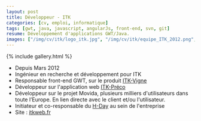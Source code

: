 ```yaml
---
layout: post
title: Développeur - ITK
categories: [cv, emploi, informatique]
tags: [gwt, java, javascript, angularJs, front-end, svn, git]
resume: Développement d'applications GWT/Java.
images: ["/img/cv/itk/logo_itk.jpg", "/img/cv/itk/equipe_ITK_2012.png", "/img/cv/itk/ecrans_itkvigne_1.png", "/img/cv/itk/ecrans_itkvigne_2.png", "/img/cv/itk/Impression-écran-préco-1.png", "/img/cv/itk/Impression-écran-préco-4.png"]
---
```

{% include gallery.html %}

* Depuis Mars 2012 
* Ingénieur en recherche et développement pour ITK
* Responsable front-end GWT, sur le produit <a href="http://itkweb.com/produits/itk-vigne" target="_blank">ITK-Vigne</a>
* Développeur sur l'application web <a href="http://itkweb.com/produits/itk-preco" target="_blank">ITK-Préco</a>
* Développeur sur le projet Movida, plusieurs milliers d'utilisateurs dans toute l’Europe. En lien directe avec le client et/ou l'utilisateur.
* Initiateur et co-responsable du <a href="http://itkweb.github.io/site-h-day/" target="_blank">H-Day</a> au sein de l'entreprise
* Site : <a href="http://itkweb.fr/" target="_blank">itkweb.fr</a>